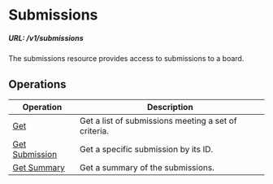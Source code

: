 # Submissions

##### URL: /v1/submissions

The submissions resource provides access to submissions to a board.

## Operations

| Operation | Description |
| - | - |
| [Get](get.md) | Get a list of submissions meeting a set of criteria. |
| [Get Submission](get-submission.md) | Get a specific submission by its ID. |
| [Get Summary](get-summary.md) | Get a summary of the submissions. |
